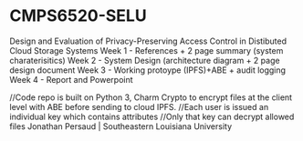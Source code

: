 # CMPS6520-SELU
Design and Evaluation of Privacy-Preserving Access Control in Distibuted Cloud Storage Systems 
Week 1 - References + 2 page summary (system charaterisitics)
Week 2 - System Design (architecture diagram + 2 page design document 
Week 3 - Working protoype (IPFS)+ABE + audit logging
Week 4 - Report and Powerpoint

//Code repo is built on Python 3, Charm Crypto to encrypt files at the client level with ABE before sending to cloud IPFS. 
//Each user is issued an individual key which contains attributes
//Only that key can decrypt allowed files
Jonathan Persaud | Southeastern Louisiana University
